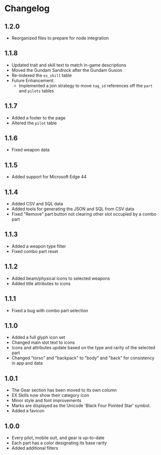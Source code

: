 # Changelog

## 1.2.0

- Reorganized files to prepare for node integration

## 1.1.8

- Updated trait and skill text to match in-game descriptions
- Moved the Gundam Sandrock after the Gundam Gusion
- Re-indexed the `ex_skill` table
- Future Enhancement:
  - Implemented a join strategy to move `tag_id` references off the `part` and `pilots` tables

## 1.1.7

- Added a footer to the page
- Altered the `pilot` table

## 1.1.6

- Fixed weapon data

## 1.1.5

- Added support for Microsoft Edge 44

## 1.1.4

- Added CSV and SQL data
- Added tools for generating the JSON and SQL from CSV data
- Fixed "Remove" part button not clearing other slot occupied by a combo part

## 1.1.3

- Added a weapon type filter
- Fixed combo part reset

## 1.1.2

- Added beam/physical icons to selected weapons
- Added title attributes to icons

## 1.1.1

- Fixed a bug with combo part selection

## 1.1.0

- Added a full glyph icon set
- Changed main slot text to icons
- Icons and attributes update based on the type and rarity of the selected part
- Changed "torso" and "backpack" to "body" and "back" for consistency in app and data

## 1.0.1

- The Gear section has been moved to its own column
- EX Skills now show their category icon
- Minor style and font improvements 
- Marks are displayed as the Unicode 'Black Four Pointed Star' symbol.
- Added a favicon

## 1.0.0

- Every pilot, mobile suit, and gear is up-to-date
- Each part has a color designating its base rarity
- Added additional filters